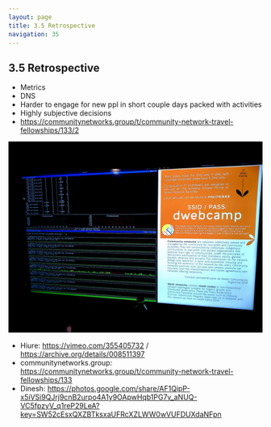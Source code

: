 ```yaml
---
layout: page
title: 3.5 Retrospective
navigation: 35
---
```


## 3.5 Retrospective

- Metrics
- DNS
- Harder to engage for new ppl in short couple days packed with activities
- Highly subjective decisions
- https://communitynetworks.group/t/community-network-travel-fellowships/133/2

![metrics](images/metrics.jpg)

- Hiure: https://vimeo.com/355405732 / https://archive.org/details/008511397
- communitynetworks.group: https://communitynetworks.group/t/community-network-travel-fellowships/133
- Dinesh: https://photos.google.com/share/AF1QipP-x5iVSi9QJrj9cnB2urpo4A1y9OApwHqb1PG7v_aNUQ-VC5fpzyV_q1reP29LeA?key=SW52cEsxQXZBTksxaUFRcXZLWW0wVUFDUXdaNFpn
